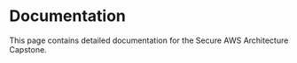# Documentation

This page contains detailed documentation for the Secure AWS Architecture Capstone.

